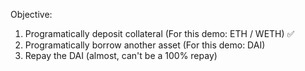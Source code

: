 Objective:
1. Programatically deposit collateral (For this demo: ETH / WETH) ✅
2. Programatically borrow another asset (For this demo: DAI)
3. Repay the DAI (almost, can't be a 100% repay)
